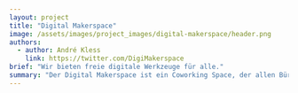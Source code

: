 ```yaml
---
layout: project
title: "Digital Makerspace"
image: /assets/images/project_images/digital-makerspace/header.png
authors:
  - author: André Kless
    link: https://twitter.com/DigiMakerspace
brief: "Wir bieten freie digitale Werkzeuge für alle."
summary: "Der Digital Makerspace ist ein Coworking Space, der allen Bürger*innen freie digitale Werkzeuge basierend auf einer eigenen Webkomponenten-Technologie anbietet, mit denen ohne Programmierkenntnisse eigene Web-Apps kostenlos erstellt werden können."
---
```



